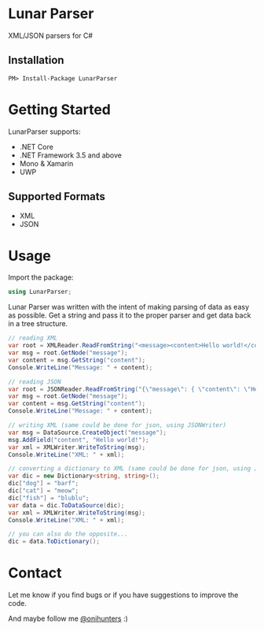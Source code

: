# Lunar Parser
XML/JSON parsers for C#

## Installation

    PM> Install-Package LunarParser

# Getting Started

LunarParser supports:

- .NET Core
- .NET Framework 3.5 and above
- Mono & Xamarin
- UWP

## Supported Formats

- XML
- JSON

# Usage

Import the package:

```c#
using LunarParser;
```

Lunar Parser was written with the intent of making parsing of data as easy as possible.
Get a string and pass it to the proper parser and get data back in a tree structure.

```c#
// reading XML
var root = XMLReader.ReadFromString("<message><content>Hello world!</content></message>");
var msg = root.GetNode("message");
var content = msg.GetString("content");
Console.WriteLine("Message: " + content);
```

```c#
// reading JSON
var root = JSONReader.ReadFromString("{\"message\": { \"content\": \"Hello world!\" } }");
var msg = root.GetNode("message");
var content = msg.GetString("content");
Console.WriteLine("Message: " + content);
```

```c#
// writing XML (same could be done for json, using JSONWriter)
var msg = DataSource.CreateObject("message");
msg.AddField("content", "Hello world!");
var xml = XMLWriter.WriteToString(msg);
Console.WriteLine("XML: " + xml);
```

```c#
// converting a dictionary to XML (same could be done for json, using JSONWriter)
var dic = new Dictionary<string, string>();
dic["dog"] = "barf";
dic["cat"] = "meow";
dic["fish"] = "blublu";
var data = dic.ToDataSource(dic);
var xml = XMLWriter.WriteToString(msg);
Console.WriteLine("XML: " + xml);

// you can also do the opposite...
dic = data.ToDictionary();
```

# Contact

Let me know if you find bugs or if you have suggestions to improve the code.

And maybe follow me [@onihunters](https://twitter.com/onihunters) :)